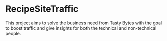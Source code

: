 # RecipeSiteTraffic
This project aims to solve the business need from Tasty Bytes with the goal to boost traffic and give insights for both the technical and non-technical people.
